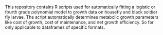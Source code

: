 This repository contains R scripts used for automatically fitting a logistic or fourth grade polynomial model to growth data on housefly and black soldier fly larvae. The script automatically determines metabolic growth parameters like cost of growth, cost of maintenance, and net growth efficiency. So far only applicable to dataframes of specific formats. 
